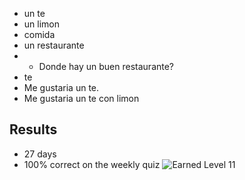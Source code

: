 * un te
* un limon 
* comida
* un restaurante 
* * Donde hay un buen restaurante?
* te 
* Me gustaria un te.
* Me gustaria un te con limon

## Results
* 27 days 
* 100% correct on the weekly quiz
![Earned Level 11](https://github.com/EO4wellness/T-I-L/blob/main/polyglot/espa%C3%B1ol/images/2021-01-24-earned-level11-mondly-studies.jpg)

